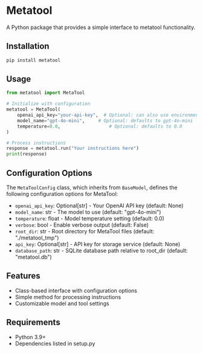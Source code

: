 # Metatool

A Python package that provides a simple interface to metatool functionality.

## Installation

```bash
pip install metatool
```

## Usage

```python
from metatool import MetaTool

# Initialize with configuration
metatool = MetaTool(
    openai_api_key="your-api-key",  # Optional: can also use environment variable
    model_name="gpt-4o-mini",     # Optional: defaults to gpt-4o-mini
    temperature=0.0,                  # Optional: defaults to 0.0
)

# Process instructions
response = metatool.run("Your instructions here")
print(response)
```

## Configuration Options

The `MetaToolConfig` class, which inherits from `BaseModel`, defines the following configuration options for MetaTool:

- `openai_api_key`: Optional[str] - Your OpenAI API key (default: None)
- `model_name`: str - The model to use (default: "gpt-4o-mini")
- `temperature`: float - Model temperature setting (default: 0.0)
- `verbose`: bool - Enable verbose output (default: False)
- `root_dir`: str - Root directory for MetaTool files (default: "./metatool_tmp")
- `api_key`: Optional[str] - API key for storage service (default: None)
- `database_path`: str - SQLite database path relative to root_dir (default: "metatool.db")

## Features

- Class-based interface with configuration options
- Simple method for processing instructions
- Customizable model and tool settings

## Requirements

- Python 3.9+
- Dependencies listed in setup.py
